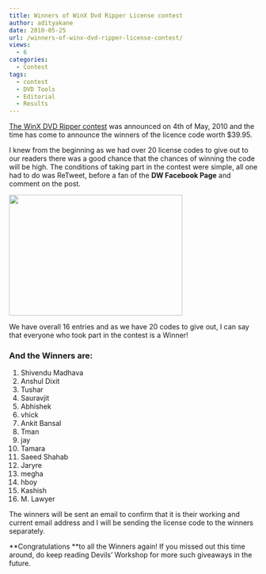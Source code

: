```yaml
---
title: Winners of WinX Dvd Ripper License contest
author: adityakane
date: 2010-05-25
url: /winners-of-winx-dvd-ripper-license-contest/
views:
  - 6
categories:
  - Contest
tags:
  - contest
  - DVD Tools
  - Editorial
  - Results
---
```

[The WinX DVD Ripper contest][1] was announced on 4th of May, 2010 and the time has come to announce the winners of the licence code worth $39.95.

I knew from the beginning as we had over 20 license codes to give out to our readers there was a good chance that the chances of winning the code will be high. The conditions of taking part in the contest were simple, all one had to do was ReTweet, before a fan of the **DW Facebook Page** and comment on the post.

<a rel="attachment wp-att-24486" href="http://devilsworkshop.org/retweet-and-win-winx-dvd-ripper-license-code/winx_dvd/"><img class="aligncenter size-full  wp-image-50588" src="http://cdn.devilsworkshop.org/files/2010/05/WinX_DVD.png" alt="" width="350" height="244" /></a>

We have overall 16 entries and as we have 20 codes to give out, I can say that everyone who took part in the contest is a Winner!

### **And the Winners are:**

  1. Shivendu Madhava
  2. Anshul Dixit
  3. Tushar
  4. Sauravjit
  5. Abhishek
  6. vhick
  7. Ankit Bansal
  8. Tman
  9. jay
 10. Tamara
 11. Saeed Shahab
 12. Jaryre
 13. megha
 14. hboy
 15. Kashish
 16. M. Lawyer

The winners will be sent an email to confirm that it is their working and current email address and I will be sending the license code to the winners separately.

**Congratulations **to all the Winners again! If you missed out this time around, do keep reading Devils&#8217; Workshop for more such giveaways in the future.

 [1]: http://devilsworkshop.org/retweet-and-win-winx-dvd-ripper-license-code/
